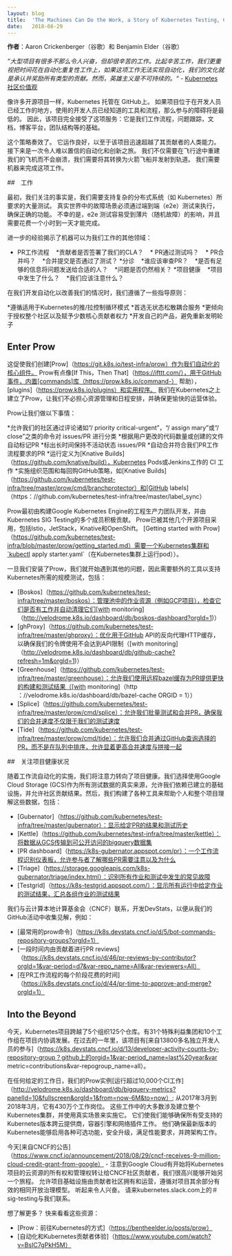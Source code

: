 ```yaml
---
layout: blog
title:  'The Machines Can Do the Work, a Story of Kubernetes Testing, CI, and Automating the Contributor Experience'
date:   2018-08-29
---
```


<!--
**Author**: Aaron Crickenberger (Google) and Benjamin Elder (Google)
-->

**作者**：Aaron Crickenberger（谷歌）和 Benjamin Elder（谷歌）

<!--
_“Large projects have a lot of less exciting, yet, hard work. We value time spent automating repetitive work more highly than toil. Where that work cannot be automated, it is our culture to recognize and reward all types of contributions. However, heroism is not sustainable.”_ - [Kubernetes Community Values](https://git.k8s.io/community/values.md#automation-over-process)
-->

_”大型项目有很多不那么令人兴奋，但却很辛苦的工作。比起辛苦工作，我们更重视把时间花在自动化重复性工作上，如果这项工作无法实现自动化，我们的文化就是承认并奖励所有类型的贡献。然而，英雄主义是不可持续的。“_ - [Kubernetes 社区价值观 ](https://git.k8s.io/community/values.md#automation-over-process)

<!--
Like many open source projects, Kubernetes is hosted on GitHub. We felt the barrier to participation would be lowest if the project lived where developers already worked, using tools and processes developers already knew. Thus the project embraced the service fully: it was the basis of our workflow, our issue tracker, our documentation, our blog platform, our team structure, and more.
-->

像许多开源项目一样，Kubernetes 托管在 GitHub上。 如果项目位于在开发人员已经工作的地方，使用的开发人员已经知道的工具和流程，那么参与的障碍将是最低的。 因此，该项目完全接受了这项服务：它是我们工作流程，问题跟踪，文档，博客平台，团队结构等的基础。

<!--
This strategy worked. It worked so well that the project quickly scaled past its contributors’ capacity as humans. What followed was an incredible journey of automation and innovation. We didn’t just need to rebuild our airplane mid-flight without crashing, we needed to convert it into a rocketship and launch into orbit. We needed machines to do the work.
-->

这个策略奏效了。 它运作良好，以至于该项目迅速超越了其贡献者的人类能力。 接下来是一次令人难以置信的自动化和创新之旅。 我们不仅需要在飞行途中重建我们的飞机而不会崩溃，我们需要将其转换为火箭飞船并发射到轨道。 我们需要机器来完成这项工作。

<!--
## The Work
-->

##　工作

<!--
Initially, we focused on the fact that we needed to support the sheer volume of tests mandated by a complex distributed system such as Kubernetes. Real world failure scenarios had to be exercised via end-to-end (e2e) tests to ensure proper functionality. Unfortunately, e2e tests were susceptible to flakes (random failures) and took anywhere from an hour to a day to complete.
-->

最初，我们关注的事实是，我们需要支持复杂的分布式系统（如 Kubernetes）所要求的大量测试。 真实世界中的故障场景必须通过端到端（e2e）测试来执行，确保正确的功能。 不幸的是，e2e 测试容易受到薄片（随机故障）的影响，并且需要花费一个小时到一天才能完成。

<!--
Further experience revealed other areas where machines could do the work for us:
-->

进一步的经验揭示了机器可以为我们工作的其他领域：

<!--
* PR Workflow
  * Did the contributor sign our CLA?
  * Did the PR pass tests?
  * Is the PR mergeable?
  * Did the merge commit pass tests?
* Triage
  * Who should be reviewing PRs?
  * Is there enough information to route an issue to the right people?
  * Is an issue still relevant?
* Project Health
  * What is happening in the project?
  * What should we be paying attention to?
  -->

* PR工作流程
   *贡献者是否签署了我们的CLA？
   * PR通过测试吗？
   * PR合并吗？
   *合并提交是否通过了测试？
*分诊
   *谁应该审查PR？
   *是否有足够的信息将问题发送给合适的人？
   *问题是否仍然相关？
*项目健康
   *项目中发生了什么？
   *我们应该注意什么？

<!--
As we developed automation to improve our situation, we followed a few guiding principles:
-->

在我们开发自动化以改善我们的情况时，我们遵循了一些指导原则：

<!--
* Follow the push/pull control loop patterns that worked well for Kubernetes
* Prefer stateless loosely coupled services that do one thing well
* Prefer empowering the entire community over empowering a few core contributors
* Eat our own dogfood and avoid reinventing wheels
-->

*遵循适用于Kubernetes的推/拉控制循环模式
*首选无状态松散耦合服务
*更倾向于授权整个社区以及赋予少数核心贡献者权力
*开发自己的产品，避免重新发明轮子

<!--
## Enter Prow
-->

## Enter Prow

<!--
This led us to create [Prow](https://git.k8s.io/test-infra/prow) as the central component for our automation. Prow is sort of like an [If This, Then That](https://ifttt.com/) for GitHub events, with a built-in library of [commands](https://prow.k8s.io/command-help), [plugins](https://prow.k8s.io/plugins), and utilities. We built Prow on top of Kubernetes to free ourselves from worrying about resource management and scheduling, and ensure a more pleasant operational experience.
-->

这促使我们创建[Prow]（https://git.k8s.io/test-infra/prow）作为我们自动化的核心组件。 Prow有点像[If This，Then That]（https://ifttt.com/），用于GitHub事件，内置[commands]库（https://prow.k8s.io/command-） 帮助），[plugins]（https://prow.k8s.io/plugins）和实用程序。 我们在Kubernetes之上建立了Prow，让我们不必担心资源管理和日程安排，并确保更愉快的运营体验。

<!--
Prow lets us do things like:
-->

Prow让我们做以下事情：

<!--
* Allow our community to triage issues/PRs by commenting commands such as “/priority critical-urgent”, “/assign mary” or “/close”
* Auto-label PRs based on how much code they change, or which files they touch
* Age out issues/PRs that have remained inactive for too long
* Auto-merge PRs that meet our PR workflow requirements
* Run CI jobs defined as [Knative Builds](https://github.com/knative/build), Kubernetes Pods, or Jenkins jobs
* Enforce org-wide and per-repo GitHub policies like [branch protection](https://github.com/kubernetes/test-infra/tree/master/prow/cmd/branchprotector) and [GitHub labels](https://github.com/kubernetes/test-infra/tree/master/label_sync)
-->

*允许我们的社区通过评论诸如“/ priority critical-urgent”，“/ assign mary”或“/ close”之类的命令对 issues/PR 进行分类
*根据用户更改的代码数量或创建的文件自动标记PR
*标出长时间保持不活动状态 issues/PR
*自动合并符合我们PR工作流程要求的PR
*运行定义为[Knative Builds]（https://github.com/knative/build），Kubernetes Pods或Jenkins工作的 CI 工作
*实施组织范围和每回购GitHub策略，如[Knative Builds]（https://github.com/kubernetes/test-infra/tree/master/prow/cmd/branchprotector）和[GitHub labels]（https：//github.com/kubernetes/test-infra/tree/master/label_sync）

<!--
Prow was initially developed by the engineering productivity team building Google Kubernetes Engine, and is actively contributed to by multiple members of Kubernetes SIG Testing. Prow has been adopted by several other open source projects, including Istio, JetStack, Knative and OpenShift. [Getting started with Prow](https://github.com/kubernetes/test-infra/blob/master/prow/getting_started.md) takes a Kubernetes cluster and `kubectl apply starter.yaml` (running pods on a Kubernetes cluster).
-->

Prow最初由构建Google Kubernetes Engine的工程生产力团队开发，并由Kubernetes SIG Testing的多个成员积极贡献。 Prow已被其他几个开源项目采用，包括Istio，JetStack，Knative和OpenShift。 [Getting started with Prow]（https://github.com/kubernetes/test-infra/blob/master/prow/getting_started.md）需要一个Kubernetes集群和`kubectl apply starter.yaml`（在Kubernetes集群上运行pod））。

<!--
Once we had Prow in place, we began to hit other scaling bottlenecks, and so produced additional tooling to support testing at the scale required by Kubernetes, including:
-->

一旦我们安装了Prow，我们就开始遇到其他的问题，因此需要额外的工具以支持Kubernetes所需的规模测试，包括：

<!--
- [Boskos](https://github.com/kubernetes/test-infra/tree/master/boskos): manages job resources (such as GCP projects) in pools, checking them out for jobs and cleaning them up automatically ([with monitoring](http://velodrome.k8s.io/dashboard/db/boskos-dashboard?orgId=1))
- [ghProxy](https://github.com/kubernetes/test-infra/tree/master/ghproxy): a reverse proxy HTTP cache optimized for use with the GitHub API, to ensure our token usage doesn’t hit API limits ([with monitoring](http://velodrome.k8s.io/dashboard/db/github-cache?refresh=1m&orgId=1))
- [Greenhouse](https://github.com/kubernetes/test-infra/tree/master/greenhouse): allows us to use a remote bazel cache to provide faster build and test results for PRs ([with monitoring](http://velodrome.k8s.io/dashboard/db/bazel-cache?orgId=1))
- [Splice](https://github.com/kubernetes/test-infra/tree/master/prow/cmd/splice): allows us to test and merge PRs in a batch, ensuring our merge velocity is not limited to our test velocity
- [Tide](https://github.com/kubernetes/test-infra/tree/master/prow/cmd/tide): allows us to merge PRs selected via GitHub queries rather than ordered in a queue, allowing for significantly higher merge velocity in tandem with splice
-->

 -  [Boskos]（https://github.com/kubernetes/test-infra/tree/master/boskos）：管理池中的作业资源（例如GCP项目），检查它们是否有工作并自动清理它们[with monitoring]（http://velodrome.k8s.io/dashboard/db/boskos-dashboard?orgId=1)）
 -  [ghProxy]（https://github.com/kubernetes/test-infra/tree/master/ghproxy）：优化用于GitHub API的反向代理HTTP缓存，以确保我们的令牌使用不会达到API限制（[with monitoring]（http://velodrome.k8s.io/dashboard/db/github-cache?refresh=1m&orgId=1)）
 -  [Greenhouse]（https://github.com/kubernetes/test-infra/tree/master/greenhouse）：允许我们使用远程bazel缓存为PR提供更快的构建和测试结果（[with monitoring]（http ：//velodrome.k8s.io/dashboard/db/bazel-cache ORGID = 1））
 -  [Splice]（https://github.com/kubernetes/test-infra/tree/master/prow/cmd/splice）：允许我们批量测试和合并PR，确保我们的合并速度不仅限于我们的测试速度
 -  [Tide]（https://github.com/kubernetes/test-infra/tree/master/prow/cmd/tide）：允许我们合并通过GitHub查询选择的PR，而不是在队列中排序，允许显着更高合并速度与拼接一起

<!--
## Scaling Project Health
-->

##　关注项目健康状况

<!--
With workflow automation addressed, we turned our attention to project health. We chose to use Google Cloud Storage (GCS) as our source of truth for all test data, allowing us to lean on established infrastructure, and allowed the community to contribute results. We then built a variety of tools to help individuals and the project as a whole make sense of this data, including:
-->

随着工作流自动化的实施，我们将注意力转向了项目健康。我们选择使用Google Cloud Storage (GCS)作为所有测试数据的真实来源，允许我们依赖已建立的基础设施，并允许社区贡献结果。然后，我们构建了各种工具来帮助个人和整个项目理解这些数据，包括：

<!--
* [Gubernator](https://github.com/kubernetes/test-infra/tree/master/gubernator): display the results and test history for a given PR
* [Kettle](https://github.com/kubernetes/test-infra/tree/master/kettle): transfer data from GCS to a publicly accessible bigquery dataset
* [PR dashboard](https://k8s-gubernator.appspot.com/pr): a workflow-aware dashboard that allows contributors to understand which PRs require attention and why
* [Triage](https://storage.googleapis.com/k8s-gubernator/triage/index.html): identify common failures that happen across all jobs and tests
* [Testgrid](https://k8s-testgrid.appspot.com/): display test results for a given job across all runs, summarize test results across groups of jobs
-->

* [Gubernator]（https://github.com/kubernetes/test-infra/tree/master/gubernator）：显示给定PR的结果和测试历史
* [Kettle]（https://github.com/kubernetes/test-infra/tree/master/kettle）：将数据从GCS传输到可公开访问的bigquery数据集
* [PR dashboard]（https://k8s-gubernator.appspot.com/pr）：一个工作流程识别仪表板，允许参与者了解哪些PR需要注意以及为什么
* [Triage]（https://storage.googleapis.com/k8s-gubernator/triage/index.html）：识别所有作业和测试中发生的常见故障
* [Testgrid]（https://k8s-testgrid.appspot.com/）：显示所有运行中给定作业的测试结果，汇总各组作业的测试结果

<!--
We approached the Cloud Native Computing Foundation (CNCF) to develop DevStats to glean insights from our GitHub events such as:
-->

我们与云计算本地计算基金会（CNCF）联系，开发DevStats，以便从我们的GitHub活动中收集见解，例如：

<!--
* [Which prow commands are people most actively using](https://k8s.devstats.cncf.io/d/5/bot-commands-repository-groups?orgId=1)
* [PR reviews by contributor over time](https://k8s.devstats.cncf.io/d/46/pr-reviews-by-contributor?orgId=1&var-period=d7&var-repo_name=All&var-reviewers=All)
* [Time spent in each phase of our PR workflow](https://k8s.devstats.cncf.io/d/44/pr-time-to-approve-and-merge?orgId=1)
-->

* [最常用的prow命令]（https://k8s.devstats.cncf.io/d/5/bot-commands-repository-groups?orgId=1）
* [一段时间内由贡献着进行PR reviews]（https://k8s.devstats.cncf.io/d/46/pr-reviews-by-contributor?orgId=1&var-period=d7&var-repo_name=All&var-reviewers=All）
* [在PR工作流程的每个阶段花费的时间]（https://k8s.devstats.cncf.io/d/44/pr-time-to-approve-and-merge?orgId=1）

<!--
## Into the Beyond
-->

## Into the Beyond

<!--
Today, the Kubernetes project spans over 125 repos across five orgs. There are 31 Special Interests Groups and 10 Working Groups coordinating development within the project. In the last year the project has had [participation from over 13,800 unique developers](https://k8s.devstats.cncf.io/d/13/developer-activity-counts-by-repository-group?orgId=1&var-period_name=Last%20year&var-metric=contributions&var-repogroup_name=All) on GitHub.
-->

今天，Kubernetes项目跨越了5个组织125个仓库。有31个特殊利益集团和10个工作组在项目内协调发展。在过去的一年里，该项目有[来自13800多名独立开发人员的参与]（https://k8s.devstats.cncf.io/d/13/developer-activity-counts-by-repository-group？github上的orgid=1&var-period_name=last%20year&var metric=contributions&var-repogroup_name=all）。

<!--
On any given weekday our Prow instance [runs over 10,000 CI jobs](http://velodrome.k8s.io/dashboard/db/bigquery-metrics?panelId=10&fullscreen&orgId=1&from=now-6M&to=now); from March 2017 to March 2018 it ran 4.3 million jobs. Most of these jobs involve standing up an entire Kubernetes cluster, and exercising it using real world scenarios. They allow us to ensure all supported releases of Kubernetes work across cloud providers, container engines, and networking plugins. They make sure the latest releases of Kubernetes work with various optional features enabled, upgrade safely, meet performance requirements, and work across architectures.
-->

在任何给定的工作日，我们的Prow实例[运行超过10,000个CI工作]（http://velodrome.k8s.io/dashboard/db/bigquery-metrics?panelId=10&fullscreen&orgId=1&from=now-6M&to=now）; 从2017年3月到2018年3月，它有430万个工作岗位。 这些工作中的大多数涉及建立整个Kubernetes集群，并使用真实场景来实施它。 它们使我们能够确保所有受支持的Kubernetes版本跨云提供商，容器引擎和网络插件工作。 他们确保最新版本的Kubernetes能够启用各种可选功能，安全升级，满足性能要求，并跨架构工作。

<!--
With today’s [announcement from CNCF](https://www.cncf.io/announcement/2018/08/29/cncf-receives-9-million-cloud-credit-grant-from-google) – noting that Google Cloud has begun transferring ownership and management of the Kubernetes project’s cloud resources to CNCF community contributors, we are excited to embark on another journey. One that allows the project infrastructure to be owned and operated by the community of contributors, following the same open governance model that has worked for the rest of the project. Sound exciting to you? Come talk to us at #sig-testing on kubernetes.slack.com.
-->

今天[来自CNCF的公告]（https://www.cncf.io/announcement/2018/08/29/cncf-receives-9-million-cloud-credit-grant-from-google） - 注意到Google Cloud有开始将Kubernetes项目的云资源的所有权和管理权转让给CNCF社区贡献者，我们很高兴能够开始另一个旅程。 允许项目基础设施由贡献者社区拥有和运营，遵循对项目其余部分有效的相同开放治理模型。 听起来令人兴奋。 请来kubernetes.slack.com上的＃sig-testing与我们联系。

<!--
Want to find out more? Come check out these resources:
-->

想了解更多？ 快来看看这些资源：

<!--
* [Prow: Testing the way to Kubernetes Next](https://bentheelder.io/posts/prow)
* [Automation and the Kubernetes Contributor Experience](https://www.youtube.com/watch?v=BsIC7gPkH5M)
-->

* [Prow：前往Kubernetes的方式]（https://bentheelder.io/posts/prow）
* [自动化和Kubernetes贡献者体验]（https://www.youtube.com/watch?v=BsIC7gPkH5M）
